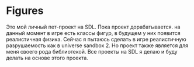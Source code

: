 # Figures
Это мой личный пет-проект на SDL. Пока проект дорабатывается.
на данный момент в игре есть классы фигур, в будущем у них появится реалистичная физика. Сейчас я пытаюсь сделать в игре реалистичную разрушаемость как в universe sandbox 2.
Но проект также является для меня своего рода библиотекой. Все проекты на SDL я делаю и буду делать на основе этого проекта. 
